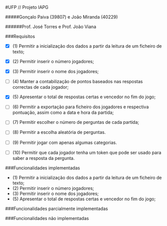 #UFP // Projeto IAPG

#####Gonçalo Paiva (39807) e João Miranda (40229)

######Prof. José Torres e Prof. João Viana
   
###Requisitos

- [X] (1) Permitir a inicialização dos dados a partir da leitura de um ficheiro de texto;
- [X] (2) Permitir inserir o número jogadores;
- [X] (3) Permitir inserir o nome dos jogadores;
- [ ] (4) Manter a contabilização de pontos baseados nas respostas correctas de cada
jogador;
- [X] (5) Apresentar o total de respostas certas e vencedor no fim do jogo;
- [ ] (6) Permitir a exportação para ficheiro dos jogadores e respectiva pontuação, assim
como a data e hora da partida;
- [ ] (7) Permitir escolher o número de perguntas de cada partida;
- [ ] (8) Permitir a escolha aleatória de perguntas.
- [ ] (9) Permitir jogar com apenas algumas categorias.
- [ ] (10) Permitir que cada jogador tenha um token que pode ser usado para saber a resposta
da pergunta.


###Funcionalidades implementadas
- (1) Permitir a inicialização dos dados a partir da leitura de um ficheiro de texto;
- (2) Permitir inserir o número jogadores;
- (3) Permitir inserir o nome dos jogadores;
- (5) Apresentar o total de respostas certas e vencedor no fim do jogo;

###Funcionalidades parcialmente implementadas


###Funcionalidades não implementadas